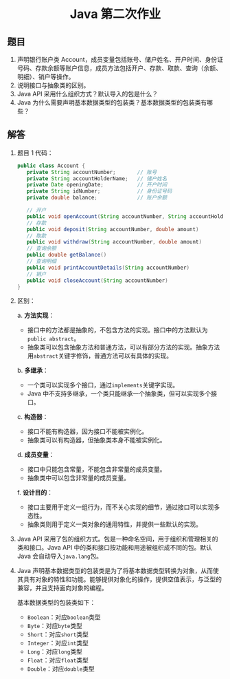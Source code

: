 <div align="center">

# Java 第二次作业

</div>

## 题目

1. 声明银行账户类 Account，成员变量包括账号、储户姓名、开户时间、身份证号码、存款余额等账户信息，成员方法包括开户、存款、取款、查询（余额、明细）、销户等操作。
2. 说明接口与抽象类的区别。
3. Java API 采用什么组织方式？默认导入的包是什么？
4. Java 为什么需要声明基本数据类型的包装类？基本数据类型的包装类有哪些？

## 解答

1. 题目 1 代码：

   ```java
   public class Account {
      private String accountNumber;       // 账号
      private String accountHolderName;   // 储户姓名
      private Date openingDate;           // 开户时间
      private String idNumber;            // 身份证号码
      private double balance;             // 账户余额

      // 开户
      public void openAccount(String accountNumber, String accountHolderName, Date openingDate, String idNumber, double balance)
      // 存款
      public void deposit(String accountNumber, double amount)
      // 取款
      public void withdraw(String accountNumber, double amount)
      // 查询余额
      public double getBalance()
      // 查询明细
      public void printAccountDetails(String accountNumber)
      // 销户
      public void closeAccount(String accountNumber)
   }
   ```

2. 区别：

   a. **方法实现**：

   - 接口中的方法都是抽象的，不包含方法的实现。接口中的方法默认为`public abstract`。
   - 抽象类可以包含抽象方法和普通方法，可以有部分方法的实现。抽象方法用`abstract`关键字修饰，普通方法可以有具体的实现。

   b. **多继承**：

   - 一个类可以实现多个接口，通过`implements`关键字实现。
   - Java 中不支持多继承，一个类只能继承一个抽象类，但可以实现多个接口。

   c. **构造器**：

   - 接口不能有构造器，因为接口不能被实例化。
   - 抽象类可以有构造器，但抽象类本身不能被实例化。

   d. **成员变量**：

   - 接口中只能包含常量，不能包含非常量的成员变量。
   - 抽象类中可以包含非常量的成员变量。

   f. **设计目的**：

   - 接口主要用于定义一组行为，而不关心实现的细节，通过接口可以实现多态性。
   - 抽象类则用于定义一类对象的通用特性，并提供一些默认的实现。

3. Java API 采用了包的组织方式。包是一种命名空间，用于组织和管理相关的类和接口。Java API 中的类和接口按功能和用途被组织成不同的包。默认 Java 会自动导入`java.lang`包。
4. Java 声明基本数据类型的包装类是为了将基本数据类型转换为对象，从而使其具有对象的特性和功能。能够提供对象化的操作，提供空值表示，与泛型的兼容，并且支持面向对象的编程。

   基本数据类型的包装类如下：

   - `Boolean`：对应`boolean`类型
   - `Byte`：对应`byte`类型
   - `Short`：对应`short`类型
   - `Integer`：对应`int`类型
   - `Long`：对应`long`类型
   - `Float`：对应`float`类型
   - `Double`：对应`double`类型

